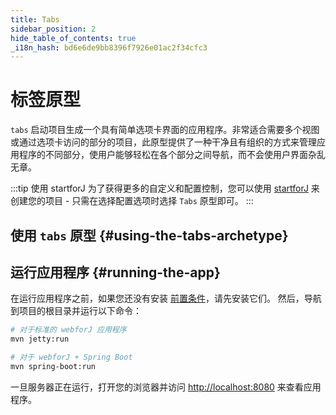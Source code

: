 ```yaml
---
title: Tabs
sidebar_position: 2
hide_table_of_contents: true
_i18n_hash: bd6e6de9bb8396f7926e01ac2f34cfc3
---
```

<Head>
  <style>{`
  .container {
    max-width: 65em !important;
  }
  `}</style>
</Head>

# 标签原型

`tabs` 启动项目生成一个具有简单选项卡界面的应用程序。非常适合需要多个视图或通过选项卡访问的部分的项目，此原型提供了一种干净且有组织的方式来管理应用程序的不同部分，使用户能够轻松在各个部分之间导航，而不会使用户界面杂乱无章。

:::tip 使用 startforJ
为了获得更多的自定义和配置控制，您可以使用 [startforJ](https://docs.webforj.com/startforj/) 来创建您的项目 - 只需在选择配置选项时选择 `Tabs` 原型即可。
:::

## 使用 `tabs` 原型 {#using-the-tabs-archetype}

<ComponentArchetype
project="tabs"
/>

## 运行应用程序 {#running-the-app}

在运行应用程序之前，如果您还没有安装 [前置条件](../../introduction/prerequisites)，请先安装它们。 然后，导航到项目的根目录并运行以下命令：

```bash
# 对于标准的 webforJ 应用程序
mvn jetty:run

# 对于 webforJ + Spring Boot
mvn spring-boot:run
```

一旦服务器正在运行，打开您的浏览器并访问 [http://localhost:8080](http://localhost:8080) 来查看应用程序。
